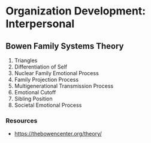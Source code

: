 # Organization Development: Interpersonal

## Bowen Family Systems Theory

1. Triangles
2. Differentiation of Self
3. Nuclear Family Emotional Process
4. Family Projection Process
5. Multigenerational Transmission Process
6. Emotional Cutoff
7. Sibling Position
8. Societal Emotional Process

### Resources

- https://thebowencenter.org/theory/
